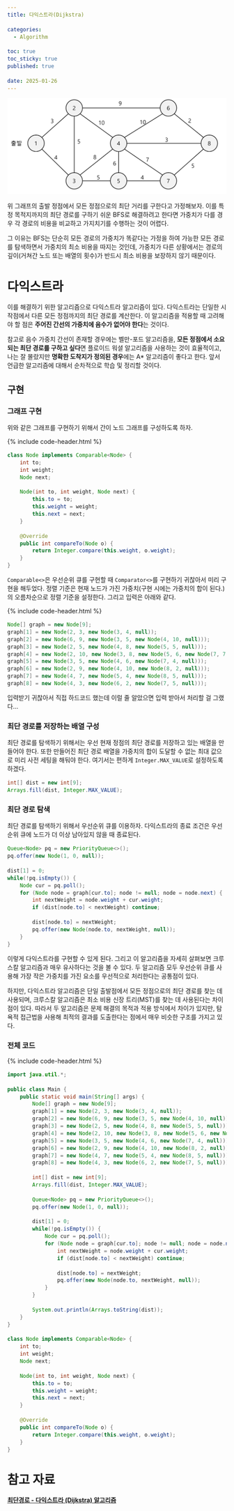 ```yaml
---
title: 다익스트라(Dijkstra)

categories:
  - Algorithm

toc: true
toc_sticky: true
published: true
 
date: 2025-01-26
---
```


![가중치가 있는 그래프 사진](/assets/images/dijkstra_01.png)

위 그래프의 출발 정점에서 모든 정점으로의 최단 거리를 구한다고 가정해보자. 이를 특정 목적지까지의 최단 경로를 구하기 쉬운 BFS로 해결하려고 한다면 가중치가 다를 경우 각 경로의 비용을 비교하고 가지치기를 수행하는 것이 어렵다. 

그 이유는 BFS는 단순히 모든 경로의 가중치가 똑같다는 가정을 하여 가능한 모든 경로를 탐색하면서 가중치의 최소 비용을 따지는 것인데, 가중치가 다른 상황에서는 경로의 깊이(거쳐간 노드 또는 배열의 횟수)가 반드시 최소 비용을 보장하지 않기 때문이다.

# 다익스트라

이를 해결하기 위한 알고리즘으로 다익스트라 알고리즘이 있다. 다익스트라는 단일한 시작점에서 다른 모든 정점까지의 최단 경로를 계산한다. 이 알고리즘을 적용할 때 고려해야 할 점은 **주어진 간선의 가중치에 음수가 없어야 한다**는 것이다. 

참고로 음수 가중치 간선이 존재할 경우에는 벨만-포드 알고리즘을, **모든 정점에서 소요되는 최단 경로를 구하고 싶다**면 플로이드 워셜 알고리즘을 사용하는 것이 효율적이고, 나는 잘 몰랐지만 **명확한 도착지가 정의된 경우**에는 A* 알고리즘이 좋다고 한다. 앞서 언급한 알고리즘에 대해서 순차적으로 학습 및 정리할 것이다.

## 구현

### 그래프 구현

위와 같은 그래프를 구현하기 위해서 간이 노드 그래프를 구성하도록 하자. 

{% include code-header.html %}
```java
class Node implements Comparable<Node> {
    int to;
    int weight;
    Node next;

    Node(int to, int weight, Node next) {
        this.to = to;
        this.weight = weight;
        this.next = next;
    }

    @Override
    public int compareTo(Node o) {
        return Integer.compare(this.weight, o.weight);
    }
}
```

`Comparable<>`은 우선순위 큐를 구현할 때 `Comparator<>`를 구현하기 귀찮아서 미리 구현을 해두었다. 정렬 기준은 현재 노드가 가진 가중치(구현 시에는 가중치의 합이 된다.)의 오름차순으로 정렬 기준을 설정한다. 그리고 입력은 아래와 같다.

{% include code-header.html %}
```java
Node[] graph = new Node[9];
graph[1] = new Node(2, 3, new Node(3, 4, null));
graph[2] = new Node(6, 9, new Node(3, 5, new Node(4, 10, null)));
graph[3] = new Node(2, 5, new Node(4, 8, new Node(5, 5, null)));
graph[4] = new Node(2, 10, new Node(3, 8, new Node(5, 6, new Node(7, 7, new Node(6, 10, new Node(8, 3, null))))));
graph[5] = new Node(3, 5, new Node(4, 6, new Node(7, 4, null)));
graph[6] = new Node(2, 9, new Node(4, 10, new Node(8, 2, null)));
graph[7] = new Node(4, 7, new Node(5, 4, new Node(8, 5, null)));
graph[8] = new Node(4, 3, new Node(6, 2, new Node(7, 5, null)));
```

입력받기 귀찮아서 직접 하드코드 했는데 이럴 줄 알았으면 입력 받아서 처리할 걸 그랬다...

### 최단 경로를 저장하는 배열 구성

최단 경로를 탐색하기 위해서는 우선 현재 정점의 최단 경로를 저장하고 있는 배열을 만들어야 한다. 또한 만들어진 최단 경로 배열을 가중치의 합이 도달할 수 없는 최대 값으로 미리 사전 세팅을 해둬야 한다. 여기서는 편하게 `Integer.MAX_VALUE`로 설정하도록 하겠다.

```java
int[] dist = new int[9];
Arrays.fill(dist, Integer.MAX_VALUE);
```

### 최단 경로 탐색

최단 경로를 탐색하기 위해서 우선순위 큐를 이용하자. 다익스트라의 종료 조건은 우선 순위 큐에 노드가 더 이상 남아있지 않을 때 종료된다.

```java
Queue<Node> pq = new PriorityQueue<>();
pq.offer(new Node(1, 0, null));

dist[1] = 0;
while(!pq.isEmpty()) {
    Node cur = pq.poll();
    for (Node node = graph[cur.to]; node != null; node = node.next) {
        int nextWeight = node.weight + cur.weight;
        if (dist[node.to] < nextWeight) continue;

        dist[node.to] = nextWeight;
        pq.offer(new Node(node.to, nextWeight, null));
    }
}
```


이렇게 다익스트라를 구현할 수 있게 된다. 그리고 이 알고리즘을 자세히 살펴보면 크루스칼 알고리즘과 매우 유사하다는 것을 볼 수 있다. 두 알고리즘 모두 우선순위 큐를 사용해 가장 작은 가중치를 가진 요소를 우선적으로 처리한다는 공통점이 있다.

하지만, 다익스트라 알고리즘은 단일 출발점에서 모든 정점으로의 최단 경로를 찾는 데 사용되며, 크루스칼 알고리즘은 최소 비용 신장 트리(MST)를 찾는 데 사용된다는 차이점이 있다. 따라서 두 알고리즘은 문제 해결의 목적과 적용 방식에서 차이가 있지만, 탐욕적 접근법을 사용해 최적의 결과를 도출한다는 점에서 매우 비슷한 구조를 가지고 있다.

### 전체 코드

{% include code-header.html %}
```java
import java.util.*;

public class Main {
    public static void main(String[] args) {
        Node[] graph = new Node[9];
        graph[1] = new Node(2, 3, new Node(3, 4, null));
        graph[2] = new Node(6, 9, new Node(3, 5, new Node(4, 10, null)));
        graph[3] = new Node(2, 5, new Node(4, 8, new Node(5, 5, null)));
        graph[4] = new Node(2, 10, new Node(3, 8, new Node(5, 6, new Node(7, 7, new Node(6, 10, new Node(8, 3, null))))));
        graph[5] = new Node(3, 5, new Node(4, 6, new Node(7, 4, null)));
        graph[6] = new Node(2, 9, new Node(4, 10, new Node(8, 2, null)));
        graph[7] = new Node(4, 7, new Node(5, 4, new Node(8, 5, null)));
        graph[8] = new Node(4, 3, new Node(6, 2, new Node(7, 5, null)));

        int[] dist = new int[9];
        Arrays.fill(dist, Integer.MAX_VALUE);

        Queue<Node> pq = new PriorityQueue<>();
        pq.offer(new Node(1, 0, null));

        dist[1] = 0;
        while(!pq.isEmpty()) {
            Node cur = pq.poll();
            for (Node node = graph[cur.to]; node != null; node = node.next) {
                int nextWeight = node.weight + cur.weight;
                if (dist[node.to] < nextWeight) continue;

                dist[node.to] = nextWeight;
                pq.offer(new Node(node.to, nextWeight, null));
            }
        }

        System.out.println(Arrays.toString(dist));
    }
}

class Node implements Comparable<Node> {
    int to;
    int weight;
    Node next;

    Node(int to, int weight, Node next) {
        this.to = to;
        this.weight = weight;
        this.next = next;
    }

    @Override
    public int compareTo(Node o) {
        return Integer.compare(this.weight, o.weight);
    }
}
```


# 참고 자료

[**최단경로 - 다익스트라 (Dijkstra) 알고리즘**](https://yganalyst.github.io/concept/algo_cc_book_7/)